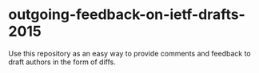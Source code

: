# outgoing-feedback-on-ietf-drafts-2015
Use this repository as an easy way to provide comments and feedback to draft authors in the form of diffs.

